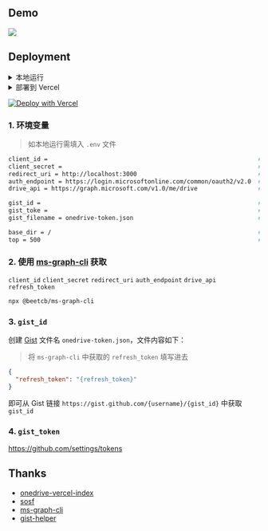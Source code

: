 ## Demo

![](https://s2.loli.net/2021/12/08/tJuby2B7VXx9Ciq.png)

## Deployment

<details>
<summary>本地运行</summary>

```bash
npm i
npm start
```
</details>

<details>
<summary>部署到 Vercel</summary>

![设置 Vercel 环境变量](https://s2.loli.net/2021/12/08/EyehqDkaN2KrzQu.png)
</details>

[![Deploy with Vercel](https://vercel.com/button)](https://vercel.com/new/clone?repository-url=https%3A%2F%2Fgithub.com%2F0wQ%2Fonedrive-list&env=base_dir,client_id,client_secret,redirect_uri,auth_endpoint,drive_api,gist_token,gist_id)

### 1. 环境变量

> 如本地运行需填入 `.env` 文件

```bash
client_id =                                                           # 必填
client_secret =                                                       # 必填
redirect_uri = http://localhost:3000                                  # 选填
auth_endpoint = https://login.microsoftonline.com/common/oauth2/v2.0  # 选填
drive_api = https://graph.microsoft.com/v1.0/me/drive                 # 选填

gist_id =                                                             # 必填
gist_toke =                                                           # 必填
gist_filename = onedrive-token.json                                   # 选填

base_dir = /                                                          # 选填
top = 500                                                             # 选填
```


### 2. 使用 [ms-graph-cli](https://github.com/beetcb/ms-graph-cli) 获取

`client_id` `client_secret` `redirect_uri` `auth_endpoint` `drive_api` `refresh_token`

```bash
npx @beetcb/ms-graph-cli
```

### 3. `gist_id`

创建 [Gist](https://gist.github.com/) 文件名 `onedrive-token.json`，文件内容如下：

> 将 `ms-graph-cli` 中获取的 `refresh_token` 填写进去

```json
{
  "refresh_token": "{refresh_token}"
}
```

即可从 Gist 链接 `https://gist.github.com/{username}/{gist_id}` 中获取 `gist_id`

### 4. `gist_token`

https://github.com/settings/tokens

## Thanks
- [onedrive-vercel-index](https://github.com/spencerwooo/onedrive-vercel-index)
- [sosf](https://github.com/beetcb/sosf)
- [ms-graph-cli](https://github.com/beetcb/ms-graph-cli)
- [gist-helper](https://github.com/linbuxiao/gist-helper)